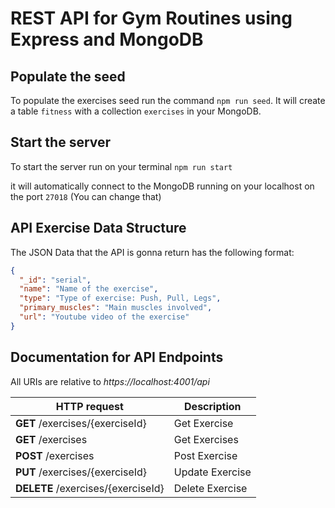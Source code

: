 # REST API for Gym Routines using Express and MongoDB

## Populate the seed

To populate the exercises seed run the command `npm run seed`. It will create a table `fitness` with a collection `exercises` in your MongoDB.

## Start the server

To start the server run on your terminal `npm run start`

it will automatically connect to the MongoDB running on your localhost on the port `27018` (You can change that)

## API Exercise Data Structure

The JSON Data that the API is gonna return has the following format:

```json
{
  "_id": "serial",
  "name": "Name of the exercise",
  "type": "Type of exercise: Push, Pull, Legs",
  "primary_muscles": "Main muscles involved",
  "url": "Youtube video of the exercise"
}
```

## Documentation for API Endpoints

All URIs are relative to _https://localhost:4001/api_

| HTTP request                       | Description     |
| ---------------------------------- | --------------- |
| **GET** /exercises/{exerciseId}    | Get Exercise    |
| **GET** /exercises                 | Get Exercises   |
| **POST** /exercises                | Post Exercise   |
| **PUT** /exercises/{exerciseId}    | Update Exercise |
| **DELETE** /exercises/{exerciseId} | Delete Exercise |
